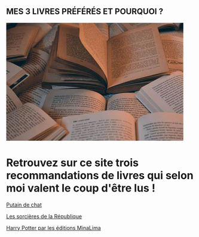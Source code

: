 ## MES 3 LIVRES PRÉFÉRÉS ET POURQUOI ? 

![image](images/livres.jpg)

# Retrouvez sur ce site trois recommandations de livres qui selon moi valent le coup d'être lus !

[Putain de chat](livre1.md)

[Les sorcières de la République](livre2.md)

[Harry Potter par les éditions MinaLima](livre3.md)
